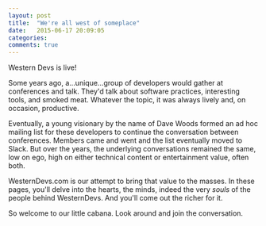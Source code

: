 ```yaml
---
layout: post
title:  "We're all west of someplace"
date:   2015-06-17 20:09:05
categories:
comments: true
---
```


Western Devs is live!

Some years ago, a...unique...group of developers would gather at conferences and talk. They'd talk about software practices, interesting tools, and smoked meat. Whatever the topic, it was always lively and, on occasion, productive.

Eventually, a young visionary by the name of Dave Woods formed an ad hoc mailing list for these developers to continue the conversation between conferences. Members came and went and the list eventually moved to Slack. But over the years, the underlying conversations remained the same, low on ego, high on either technical content or entertainment value, often both.

WesternDevs.com is our attempt to bring that value to the masses. In these pages, you'll delve into the hearts, the minds, indeed the very *souls* of the people behind WesternDevs. And you'll come out the richer for it.

So welcome to our little cabana. Look around and join the conversation.

